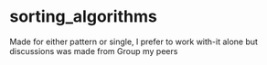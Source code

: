 # sorting_algorithms
Made for either pattern or single, I prefer to work with-it alone but discussions was made from Group my peers
